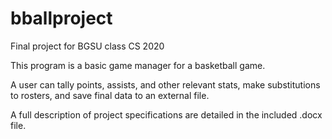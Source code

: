 # bballproject
Final project for BGSU class CS 2020

This program is a basic game manager for a basketball game.

A user can tally points, assists, and other relevant stats, make substitutions to rosters, and save final data to an external file.

A full description of project specifications are detailed in the included .docx file.
